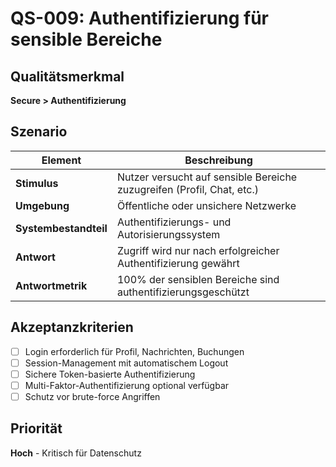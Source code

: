 # QS-009: Authentifizierung für sensible Bereiche

## Qualitätsmerkmal
**Secure > Authentifizierung**

## Szenario

| Element               | Beschreibung                                                    |
|-----------------------|-----------------------------------------------------------------|
| **Stimulus**          | Nutzer versucht auf sensible Bereiche zuzugreifen (Profil, Chat, etc.) |
| **Umgebung**          | Öffentliche oder unsichere Netzwerke                          |
| **Systembestandteil** | Authentifizierungs- und Autorisierungssystem                   |
| **Antwort**           | Zugriff wird nur nach erfolgreicher Authentifizierung gewährt  |
| **Antwortmetrik**     | 100% der sensiblen Bereiche sind authentifizierungsgeschützt   |

## Akzeptanzkriterien
- [ ] Login erforderlich für Profil, Nachrichten, Buchungen
- [ ] Session-Management mit automatischem Logout
- [ ] Sichere Token-basierte Authentifizierung
- [ ] Multi-Faktor-Authentifizierung optional verfügbar
- [ ] Schutz vor brute-force Angriffen

## Priorität
**Hoch** - Kritisch für Datenschutz
